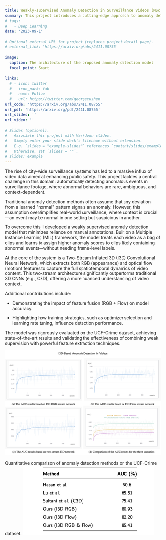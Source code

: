 ```yaml
---
title: Weakly-supervised Anomaly Detection in Surveillance Videos (MSc Thesis)
summary: This project introduces a cutting-edge approach to anomaly detection in urban surveillance systems using Two-Stream Inflated 3D (I3D) Convolutional Networks. By capturing both spatial and temporal features more effectively than traditional methods, our model significantly improves detection precision. Leveraging a weakly supervised Multiple Instance Learning (MIL) framework, we treat surveillance videos as collections of ranked clips, enabling efficient anomaly identification with minimal manual labeling. Optimized for real-world deployment, this scalable and high-performing solution sets new standards in public safety technology through intelligent, context-aware video analysis. [Code](https://github.com/sarehsoltani/Weakly-Supervised-Anomaly-Detection-in-Surveillance-Videos-Based-on-Two-Stream-I3D-ConvNet). 
# tags:
#   - Deep Learning
date: '2023-09-1'

# Optional external URL for project (replaces project detail page).
# external_link: 'https://arxiv.org/abs/2411.08755'

image:
  caption: The architecture of the proposed anomaly detection model
  focal_point: Smart

links:
  # - icon: twitter
  #   icon_pack: fab
  #   name: Follow
  #   url: https://twitter.com/georgecushen
url_code: 'https://arxiv.org/abs/2411.08755'
url_pdf: 'https://arxiv.org/pdf/2411.08755'
url_slides: ''
url_video: ''

# Slides (optional).
#   Associate this project with Markdown slides.
#   Simply enter your slide deck's filename without extension.
#   E.g. `slides = "example-slides"` references `content/slides/example-slides.md`.
#   Otherwise, set `slides = ""`.
# slides: example
---
```


The rise of city-wide surveillance systems has led to a massive influx of video data aimed at enhancing public safety. This project tackles a central challenge in this domain: automatically detecting anomalous events in surveillance footage, where abnormal behaviors are rare, ambiguous, and context-dependent.

Traditional anomaly detection methods often assume that any deviation from a learned "normal" pattern signals an anomaly. However, this assumption oversimplifies real-world surveillance, where context is crucial—an event may be normal in one setting but suspicious in another.

To overcome this, I developed a weakly supervised anomaly detection model that minimizes reliance on manual annotations. Built on a Multiple Instance Learning (MIL) framework, the model treats each video as a bag of clips and learns to assign higher anomaly scores to clips likely containing abnormal events—without needing frame-level labels.

At the core of the system is a Two-Stream Inflated 3D (I3D) Convolutional Neural Network, which extracts both RGB (appearance) and optical flow (motion) features to capture the full spatiotemporal dynamics of video content. This two-stream architecture significantly outperforms traditional 3D CNNs (e.g., C3D), offering a more nuanced understanding of video context.

Additional contributions include:

- Demonstrating the impact of feature fusion (RGB + Flow) on model accuracy.

- Highlighting how training strategies, such as optimizer selection and learning rate tuning, influence detection performance.

The model was rigorously evaluated on the UCF-Crime dataset, achieving state-of-the-art results and validating the effectiveness of combining weak supervision with powerful feature extraction techniques. 

![result](./result.png)

Quantitative comparison of anomaly detection methods on the UCF-Crime dataset.
![result](./result2.png)


